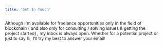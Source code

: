 ```yaml
---
title: 'Get In Touch'
---
```


Although I'm available  for freelance opportunities only in the field of blockchain ( and also only for consulting / solving issues & getting the project started) , my inbox is always open. Whether for a potential project or just to say hi, I'll try my best to answer your email!
